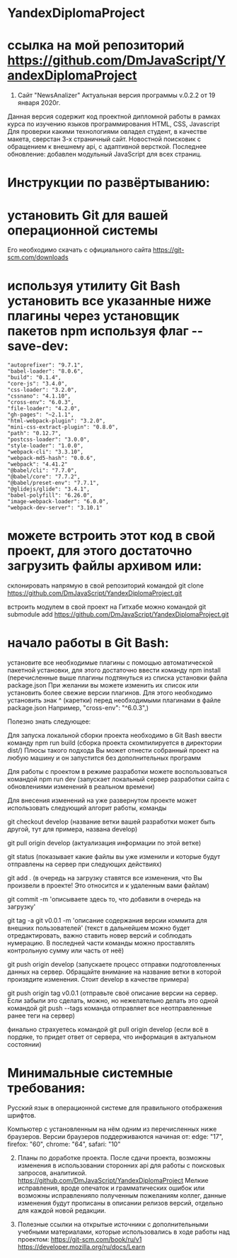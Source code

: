 # YandexDiplomaProject
# ссылка на мой репозиторий https://github.com/DmJavaScript/YandexDiplomaProject

1. Сайт "NewsAnalizer" Актуальная версия программы v.0.2.2 от 19 января 2020г.

Данная версия содержит код проектной дипломной работы в рамках курса по изучению языков программирования HTML, CSS, Javascript
Для проверки какими технологиями овладел студент, в качестве макета, сверстан 3-х страничный сайт. Новостной поисковик с обращением к внешнему api, с адаптивной версткой.
Последнее обновление: добавлен модульный JavaScript для всех страниц.


# Инструкции по развёртыванию:

# установить Git для вашей операционной системы
Его необходимо скачать с официального сайта https://git-scm.com/downloads

# используя утилиту Git Bash установить все указанные ниже плагины через установщик пакетов npm используя флаг --save-dev:

    "autoprefixer": "9.7.1",
    "babel-loader": "8.0.6",
    "build": "0.1.4",
    "core-js": "3.4.0",
    "css-loader": "3.2.0",
    "cssnano": "4.1.10",
    "cross-env": "6.0.3",
    "file-loader": "4.2.0",
    "gh-pages": "~2.1.1",
    "html-webpack-plugin": "3.2.0",
    "mini-css-extract-plugin": "0.8.0",
    "path": "0.12.7",
    "postcss-loader": "3.0.0",
    "style-loader": "1.0.0",
    "webpack-cli": "3.3.10",
    "webpack-md5-hash": "0.0.6",
    "webpack": "4.41.2"
    "@babel/cli": "7.7.0",
    "@babel/core": "7.7.2",
    "@babel/preset-env": "7.7.1",
    "@glidejs/glide": "3.4.1",
    "babel-polyfill": "6.26.0",
    "image-webpack-loader": "6.0.0",
    "webpack-dev-server": "3.10.1"



# можете встроить этот код в свой проект, для этого достаточно загрузить файлы архивом или:
склонировать напрямую в свой репозиторий командой
git clone https://github.com/DmJavaScript/YandexDiplomaProject.git

встроить модулем в свой проект на Гитхабе можно командой
git submodule add https://github.com/DmJavaScript/YandexDiplomaProject.git

# начало работы в Git Bash:
установите все необходимые плагины с помощью автоматической пакетной установки,  для этого достаточно ввести команду
npm install    (перечисленные выше плагины подтянуться из списка установки файла package.json При желании вы можете изменить их список или установить более свежие версии плагинов. Для этого необходимо установить знак ^ (каретки) перед необходимыми плагинами в файле package.json Например, "cross-env": "^6.0.3",)


Полезно знать следующее:

Для запуска локальной сборки проекта необходимо в Git Bash ввести команду
npm run build  (cборка проекта скомпилируется в директории dist/)
Плюсы такого подхода Вы может отнести собранный проект на любую машину и он запустится без дополнительных программ

Для работы с проектом в режиме разработки можете воспользоваться командой
npm run dev  (запускает локальный сервер разработки сайта с обновлениями изменений в реальном времени)

Для внесения изменений на уже развернутом проекте может использовать следующий алгорит работы, команды

git checkout develop  (название ветки вашей разработки может быть другой, тут для примера, названа develop)

git pull origin develop  (актуализация информации по этой ветке)

git status (показывает какие файлы вы уже изменили и которые будут отправлены на сервер при следующих действиях)

git add .  (в очередь на загрузку ставятся все изменения, что Вы произвели в проекте! Это относится и к удаленным вами файлам)

git commit -m 'описываете здесь то, что добавили в очередь на загрузку'

git tag -a git v0.0.1 -m 'описание содержания версии коммита для внешних пользователей' (текст в дальнейшем можно будет отредактировать, важно ставить новер версий и соблюдать нумерацию. В последней части команды можно проставлять контрольную сумму или часть от неё)

git push origin develop   (запускаете процесс отправки подготовленных данных на сервер. Обращайте внимание на название ветки в которой произвдите изменения. Стоит develop в качестве примера)

git push origin tag v0.0.1    (отправьте своё описание версии на сервер. Если забыли это сделать, можно, но нежелательно делать это одной командой git push --tags  команда отправляет все неотправленные ранее теги на сервер)

финально страхуетесь командой git pull origin develop (если всё в пордяке, то придет ответ от сервера, что информация в актуальном состоянии)





# Минимальные системные требования:

Русский язык в операционной системе для правильного отображения шрифтов.

Компьютер с установленным на нём одним из перечисленных ниже браузеров.
Версии браузеров поддерживаются начиная от:
    edge: "17",
    firefox: "60",
    chrome: "64",
    safari: "10"


2. Планы по доработке проекта. После сдачи проекта, возможны изменения в использовании сторонних api для работы с поисковых запросов, аналитикой. https://github.com/DmJavaScript/YandexDiplomaProject Мелкие исправления, вроде  опечаток и грамматических ошибок или возможны исправленияпо полученным пожеланиям коллег, данные изменения будут прописаны в описании релизов версий, отдельно для каждой новой редакции.

3. Полезные ссылки на открытые источники с дополнительными учебными материалами, которые использовались в ходе работы над проектом:
https://git-scm.com/book/ru/v1
https://developer.mozilla.org/ru/docs/Learn